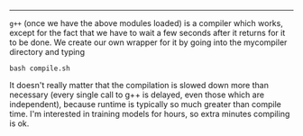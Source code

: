 
---

`g++` (once we have the above modules loaded) is a compiler which works, except for the fact that we have to wait a few seconds after it returns for it to be done. 
We create our own wrapper for it by going into the mycompiler directory and typing 
```
bash compile.sh
```

It doesn't really matter that the compilation is slowed down more than necessary (every single call to g++ is delayed, even those which are independent), because runtime is typically so much greater than compile time. I'm interested in training models for hours, so extra minutes compiling is ok. 

